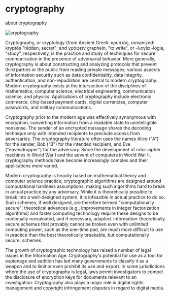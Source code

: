 # cryptography
about cryptography

![cryptography](https://upload.wikimedia.org/wikipedia/commons/4/4a/Caesar_cipher_left_shift_of_3.svg "Alphabet shift ciphers are believed to have been used by Julius Caesar over 2,000 years ago. This is an example with k = 3. In other words, the letters in the alphabet are shifted three in one direction to encrypt and three in the other direction to decrypt.")

Cryptography, or cryptology (from Ancient Greek: κρυπτός, romanized: kryptós "hidden, secret"; and γράφειν graphein, "to write", or -λογία -logia, "study", respectively, is the practice and study of techniques for secure communication in the presence of adversarial behavior. More generally, cryptography is about constructing and analyzing protocols that prevent third parties or the public from reading private messages; various aspects of information security such as data confidentiality, data integrity, authentication, and non-repudiation are central to modern cryptography. Modern cryptography exists at the intersection of the disciplines of mathematics, computer science, electrical engineering, communication science, and physics. Applications of cryptography include electronic commerce, chip-based payment cards, digital currencies, computer passwords, and military communications.

Cryptography prior to the modern age was effectively synonymous with encryption, converting information from a readable state to unintelligible nonsense. The sender of an encrypted message shares the decoding technique only with intended recipients to preclude access from adversaries. The cryptography literature often uses the names Alice ("A") for the sender, Bob ("B") for the intended recipient, and Eve ("eavesdropper") for the adversary. Since the development of rotor cipher machines in World War I and the advent of computers in World War II, cryptography methods have become increasingly complex and their applications more varied.

Modern cryptography is heavily based on mathematical theory and computer science practice; cryptographic algorithms are designed around computational hardness assumptions, making such algorithms hard to break in actual practice by any adversary. While it is theoretically possible to break into a well-designed system, it is infeasible in actual practice to do so. Such schemes, if well designed, are therefore termed "computationally secure"; theoretical advances (e.g., improvements in integer factorization algorithms) and faster computing technology require these designs to be continually reevaluated, and if necessary, adapted. Information-theoretically secure schemes that provably cannot be broken even with unlimited computing power, such as the one-time pad, are much more difficult to use in practice than the best theoretically breakable, but computationally secure, schemes.

The growth of cryptographic technology has raised a number of legal issues in the Information Age. Cryptography's potential for use as a tool for espionage and sedition has led many governments to classify it as a weapon and to limit or even prohibit its use and export. In some jurisdictions where the use of cryptography is legal, laws permit investigators to compel the disclosure of encryption keys for documents relevant to an investigation. Cryptography also plays a major role in digital rights management and copyright infringement disputes in regard to digital media.
